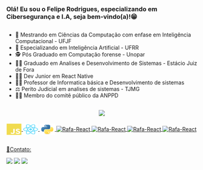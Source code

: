 
### Olá! Eu sou o Felipe Rodrigues, especializando em Cibersegurança e I.A, seja bem-vindo(a)!😁

##
- 📖 Mestrando em Ciências da Computação com enfase em Inteligência Computacional - UFJF 
- 🤖 Especializando em Inteligência Artificial - UFRR
- 🕵️ Pós Graduado em Computação forense - Unopar
- 👨‍🎓 Graduado em Analises e Desenvolvimento de Sistemas - Estácio Juiz de Fora
- 👨‍💻 Dev Junior em React Native
- 👨‍🏫 Professor de Informatica básica e Desenvolvimento de sistemas 
- ⚖ Perito Judicial em analises de sistemas - TJMG
- 👨‍💼 Membro do comitê público da ANPPD

 ##

<div align="center">
  <a href="https://github.com/lferodrigues">
 
  <img height="180em" src="https://github-readme-stats.vercel.app/api/top-langs/?username=lferodrigues&layout=compact&langs_count=7&theme=dracula"/>
</div>
<div style="display: inline_block"><br>
  <img align="center" alt="Rafa-Js" height="30" width="40" src="https://raw.githubusercontent.com/devicons/devicon/master/icons/javascript/javascript-plain.svg">
  <img align="center" alt="Rafa-React" height="30" width="40" src="https://raw.githubusercontent.com/devicons/devicon/master/icons/react/react-original.svg">
  <img align="center" alt="Rafa-Python" height="30" width="40" src="https://raw.githubusercontent.com/devicons/devicon/master/icons/python/python-original.svg">
<img align="center" alt="Rafa-React" height="30" width="40" src="https://cdn.jsdelivr.net/gh/devicons/devicon/icons/flask/flask-original-wordmark.svg" />
 <img align="center" alt="Rafa-React" height="30" width="40" src="https://cdn.jsdelivr.net/gh/devicons/devicon/icons/linux/linux-original.svg" />
  <img align="center" alt="Rafa-React" height="30" width="40" src="https://cdn.jsdelivr.net/gh/devicons/devicon/icons/jupyter/jupyter-original-wordmark.svg" />
 <img align="center" alt="Rafa-React" height="30" width="40" src="https://cdn.jsdelivr.net/gh/devicons/devicon/icons/vscode/vscode-original-wordmark.svg" />
                   
          
          
  
 
 
</div>
  
 ##
 
<div> 
  <p>📧Contato:</p>
  <a href="https://www.instagram.com/perito.ferodrigues/" target="_blank"><img src="https://img.shields.io/badge/-Instagram-%23E4405F?style=for-the-badge&logo=instagram&logoColor=white" target="_blank"></a>
  <a href = "mailto:contato.lferodrigues@gmail.com"><img src="https://img.shields.io/badge/-Gmail-%23333?style=for-the-badge&logo=gmail&logoColor=white" target="_blank"></a>
  <a href="https://www.linkedin.com/in/felipe-rodrigues-12732b235/" target="_blank"><img src="https://img.shields.io/badge/-LinkedIn-%230077B5?style=for-the-badge&logo=linkedin&logoColor=white" target="_blank"></a> 
 
 
 
</div>
